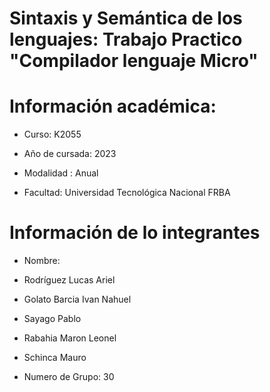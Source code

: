 # Sintaxis y Semántica de los lenguajes: Trabajo Practico "Compilador lenguaje Micro"

# Información académica:

- Curso: K2055

- Año de cursada: 2023

- Modalidad : Anual

- Facultad: Universidad Tecnológica Nacional FRBA

  

# Información de lo integrantes

- Nombre:

- Rodríguez Lucas Ariel

- Golato Barcia Ivan Nahuel

- Sayago Pablo

- Rabahia Maron Leonel

- Schinca Mauro

- Numero de Grupo: 30